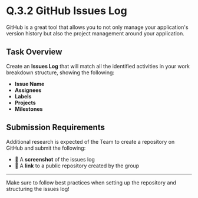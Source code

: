 # Q.3.2 GitHub Issues Log

GitHub is a great tool that allows you to not only manage your application's version history but also the project management around your application.

## Task Overview
Create an **Issues Log** that will match all the identified activities in your work breakdown structure, showing the following:

- **Issue Name**
- **Assignees**
- **Labels**
- **Projects**
- **Milestones**

## Submission Requirements
Additional research is expected of the Team to create a repository on GitHub and submit the following:

- 📸 A **screenshot** of the issues log
- 🔗 A **link** to a public repository created by the group

---
Make sure to follow best practices when setting up the repository and structuring the issues log!

